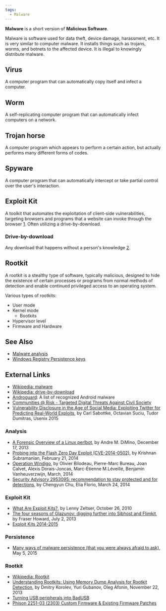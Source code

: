 ```yaml
---
tags:
  - Malware
---
```

**Malware** is a short version of **Malicious Software**.

Malware is software used for data theft, device damage, harassment, etc.
It is very similar to computer malware. It installs things such as
trojans, worms, and botnets to the affected device. It is illegal to
knowingly distribute malware.

## Virus

A computer program that can automatically copy itself and infect a
computer.

## Worm

A self-replicating computer program that can automatically infect
computers on a network.

## Trojan horse

A computer program which appears to perform a certain action, but
actually performs many different forms of codes.

## Spyware

A computer program that can automatically intercept or take partial
control over the user's interaction.

## Exploit Kit

A toolkit that automates the exploitation of client-side
vulnerabilities, targeting browsers and programs that a website can
invoke through the browser
[1](https://zeltser.com/what-is-an-exploit-kit/).
Often utilizing a drive-by-download.

### Drive-by-download

Any download that happens without a person's knowledge
[2](https://en.wikipedia.org/wiki/Drive-by_download).

## Rootkit

A rootkit is a stealthy type of software, typically malicious, designed
to hide the existence of certain processes or programs from normal
methods of detection and enable continued privileged access to an
operating system.

Various types of rootkits:

* User mode
* Kernel mode
  * Bootkits
* Hypervisor level
* Firmware and Hardware

## See Also

* [Malware analysis](malware_analysis.md)
* [Windows Registry Persistence keys](windows_registry.md#persistence-keys)

## External Links

* [Wikipedia: malware](https://en.wikipedia.org/wiki/Malware)
* [Wikipedia: drive-by-download](https://en.wikipedia.org/wiki/Drive-by_download)
* [Androguard](https://code.google.com/archive/p/androguard/wikis/DatabaseAndroidMalwares.wiki):
  A list of recognized Android malware
* [Communities @ Risk - Targeted Digital Threats Against Civil Society](https://targetedthreats.net/index.html)
* [Vulnerability Disclosure in the Age of Social Media: Exploiting Twitter for Predicting Real-World Exploits](http://users.umiacs.umd.edu/~tdumitra/papers/USENIX-SECURITY-2015.pdf),
  by Carl Sabottke, Octavian Suciu, Tudor Dumitras, Usenix 2015

### Analysis

* [A Forensic Overview of a Linux perlbot](http://www.sempersecurus.org/2013/12/a-forensic-overview-of-linux-perlbot.html),
  by Andre M. DiMino, December 17, 2013
* [Probing into the Flash Zero Day Exploit (CVE-2014-0502)](https://www.zscaler.com/blogs/security-research),
  by Krishnan Subramanian, February 21, 2014
* [Operation Windigo](https://www.welivesecurity.com/wp-content/uploads/2014/03/operation_windigo.pdf),
  by Olivier Bilodeau, Pierre-Marc Bureau, Joan Calvet, Alexis
  Dorais-Joncas, Marc-Étienne M.Léveillé, Benjamin Vanheuverzwijn,
  March, 2014
* [Security Advisory 2953095: recommendation to stay protected and for detections](https://learn.microsoft.com/en-us/archive/blogs/),
  by Chengyun Chu, Elia Florio, March 24, 2014

### Exploit Kit

* [What Are Exploit Kits?](https://zeltser.com/what-is-an-exploit-kit/),
  by Lenny Zeltser, October 26, 2010
* [The four seasons of Glazunov: digging further into Sibhost and Flimkit](https://nakedsecurity.sophos.com/2013/07/02/the-four-seasons-of-glazunov-digging-further-into-sibhost-and-flimkit/),
  by Fraser Howard, July 2, 2013
* [Exploit Kits 2014-2015](http://contagiodata.blogspot.com/2014/12/exploit-kits-2014.html)

### Persistence

* [Many ways of malware persistence (that you were always afraid to ask)](https://jumpespjump.blogspot.com/2015/05/many-ways-of-malware-persistence-that.html),
  May 5, 2015

### Rootkit

* [Wikipedia: Rootkit](https://en.wikipedia.org/wiki/Rootkit)
* [Understanding Rootkits: Using Memory Dump Analysis for Rootkit Detection](https://www.forensicfocus.com/articles/understanding-rootkits/),
  by Dmitry Korolev, Yuri Gubanov, Oleg Afonin, November 22, 2013
* [Turning USB peripherals into BadUSB](https://opensource.srlabs.de/projects/badusb)
* [Phison 2251-03 (2303) Custom Firmware & Existing Firmware Patches](https://github.com/brandonlw/Psychson)
